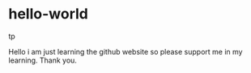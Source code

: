 # hello-world
tp

Hello i am just learning the github website so please support me in my learning.
Thank you.
